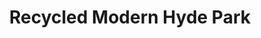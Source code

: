 ---
title: "Recycled Modern Hyde Park"
url: /chicago/recycled-modern-hyde-park/
shop: Raumausstattung
---